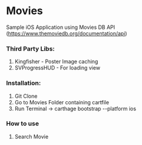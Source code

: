 # Movies
Sample iOS Application using Movies DB API (https://www.themoviedb.org/documentation/api)

### Third Party Libs:
1. Kingfisher - Poster Image caching
2. SVProgressHUD - For loading view

### Installation:
1. Git Clone
2. Go to Movies Folder containing cartfile
3. Run Terminal -> carthage bootstrap --platform ios

### How to use
1. Search Movie

